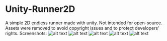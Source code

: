 # Unity-Runner2D
A simple 2D endless runner made with unity.
Not intended for open-source. Assets were removed to avoid copyright issues and to protect developers' rights.
Screenshots:
![alt text](https://github.com/ue-an/Unity-Runner2D/blob/master/screenshots/runner_code.png?raw=true)
![alt text](https://github.com/ue-an/Unity-Runner2D/blob/master/screenshots/runner_home.png?raw=true)
![alt text](https://github.com/ue-an/Unity-Runner2D/blob/master/screenshots/runner_play.png?raw=true)
![alt text](https://github.com/ue-an/Unity-Runner2D/blob/master/screenshots/runner_shop.png?raw=true)
![alt text](https://github.com/ue-an/Unity-Runner2D/blob/master/screenshots/runner_gameOver.png?raw=true)
